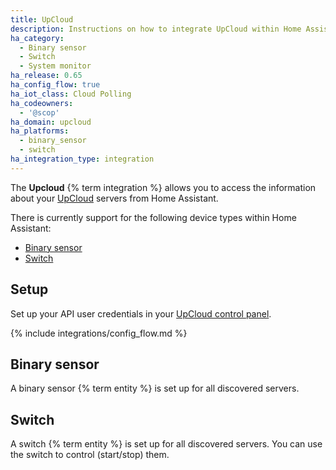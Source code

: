 ```yaml
---
title: UpCloud
description: Instructions on how to integrate UpCloud within Home Assistant.
ha_category:
  - Binary sensor
  - Switch
  - System monitor
ha_release: 0.65
ha_config_flow: true
ha_iot_class: Cloud Polling
ha_codeowners:
  - '@scop'
ha_domain: upcloud
ha_platforms:
  - binary_sensor
  - switch
ha_integration_type: integration
---
```


The **Upcloud** {% term integration %} allows you to access the information about your [UpCloud](https://upcloud.com/) servers from Home Assistant.

There is currently support for the following device types within Home Assistant:

- [Binary sensor](#binary-sensor)
- [Switch](#switch)

## Setup

Set up your API user credentials in your [UpCloud control panel](https://hub.upcloud.com/).

{% include integrations/config_flow.md %}

## Binary sensor

A binary sensor {% term entity %} is set up for all discovered servers.

## Switch

A switch {% term entity %} is set up for all discovered servers. You can use the switch to control (start/stop) them.
